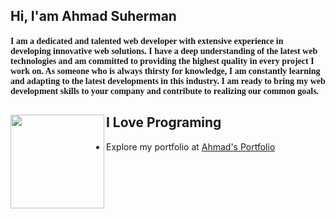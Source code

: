 ## Hi, I'am Ahmad Suherman

<h4 style="font-family: 'Lucida Grande';">I am a dedicated and talented web developer with extensive experience in developing innovative web solutions. I have a deep understanding of the latest web technologies and am committed to providing the highest quality in every project I work on. As someone who is always thirsty for knowledge, I am constantly learning and adapting to the latest developments in this industry. I am ready to bring my web development skills to your company and contribute to realizing our common goals.
</h4>

## I Love Programing <img align="left" width="150" height="150" src="https://media.tenor.com/images/da3e4ab91ed7f29a29edf868cb9953c0/tenor.gif">
- Explore my portfolio at <a target="_blank" href="https://ahmadsportfolio.netlify.app/">Ahmad's Portfolio</a>
